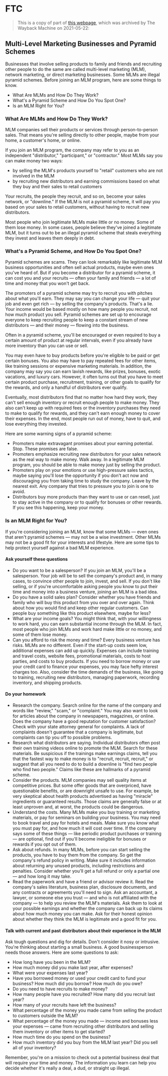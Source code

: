 # FTC

> This is a copy of part of
> [this webpage](https://web.archive.org/web/20220118175341/https://www.consumer.ftc.gov/articles/multi-level-marketing-businesses-and-pyramid-schemes),
> which was archived by The Wayback Machine on 2021-05-22:

## Multi-Level Marketing Businesses and Pyramid Schemes

Businesses that involve selling products to family and friends and recruiting
other people to do the same are called multi-level marketing (MLM), network
marketing, or direct marketing businesses. Some MLMs are illegal pyramid
schemes. Before joining an MLM program, here are some things to know.

- What Are MLMs and How Do They Work?
- What's a Pyramid Scheme and How Do You Spot One?
- Is an MLM Right for You?

### What Are MLMs and How Do They Work?

MLM companies sell their products or services through person-to-person sales.
That means you're selling directly to other people, maybe from your home, a
customer's home, or online.

If you join an MLM program, the company may refer to you as an independent
"distributor," "participant," or "contractor." Most MLMs say you can make
money two ways:

- by selling the MLM's products yourself to "retail" customers who are not
  involved in the MLM
- by recruiting new distributors and earning commissions based on what they
  buy and their sales to retail customers

Your recruits, the people they recruit, and so on, become your sales network,
or "downline." If the MLM is not a pyramid scheme, it will pay you based on
your sales to retail customers, without having to recruit new distributors.

Most people who join legitimate MLMs make little or no money. Some of them lose
money. In some cases, people believe they've joined a legitimate MLM, but it
turns out to be an illegal pyramid scheme that steals everything they invest
and leaves them deeply in debt.

### What's a Pyramid Scheme, and How Do You Spot One?

Pyramid schemes are scams. They can look remarkably like legitimate MLM
business opportunities and often sell actual products, maybe even ones you've
heard of. But if you become a distributor for a pyramid scheme, it can cost
you and your recruits — often your family and friends — a lot of time and money
that you won't get back.

The promoters of a pyramid scheme may try to recruit you with pitches about
what you'll earn. They may say you can change your life — quit your job and
even get rich — by selling the company's products. That's a lie. Your income
would be based mostly on how many people you recruit, not how much product you
sell. Pyramid schemes are set up to encourage everyone to keep recruiting
people to keep a constant stream of new distributors — and their money —
flowing into the business.

Often in a pyramid scheme, you'll be encouraged or even required to buy a
certain amount of product at regular intervals, even if you already have more
inventory than you can use or sell.

You may even have to buy products before you're eligible to be paid or get
certain bonuses. You also may have to pay repeated fees for other items,
like training sessions or expensive marketing materials. In addition, the
company may say you can earn lavish rewards, like prizes, bonuses, exotic
vacations, and luxury cars. However, it often turns out that you have to meet
certain product purchase, recruitment, training, or other goals to qualify
for the rewards, and only a handful of distributors ever qualify.

Eventually, most distributors find that no matter how hard they work, they
can't sell enough inventory or recruit enough people to make money. They also
can't keep up with required fees or the inventory purchases they need to make
to qualify for rewards, and they can't earn enough money to cover their
expenses. In the end, most people run out of money, have to quit, and lose
everything they invested.

Here are some warning signs of a pyramid scheme:

- Promoters make extravagant promises about your earning potential. Stop.
  These promises are false.
- Promoters emphasize recruiting new distributors for your sales network as the
  real way to make money. Walk away. In a legitimate MLM program, you should be
  able to make money just by selling the product.
- Promoters play on your emotions or use high-pressure sales tactics, maybe
  saying you'll lose the opportunity if you don't act now and discouraging you
  from taking time to study the company. Leave by the nearest exit. Any company
  that tries to pressure you to join is one to avoid.
- Distributors buy more products than they want to use or can resell, just to
  stay active in the company or to qualify for bonuses or other rewards. If
  you see this happening, keep your money.

### Is an MLM Right for You?

If you're considering joining an MLM, know that some MLMs — even ones that
aren't pyramid schemes — may not be a wise investment. Other MLMs may not be a
good fit for your interests and lifestyle. Here are some tips to help protect
yourself against a bad MLM experience.

#### Ask yourself these questions

- Do you want to be a salesperson? If you join an MLM, you'll be a salesperson.
  Your job will be to sell the company's product and, in many cases, to
  convince other people to join, invest, and sell. If you don't like selling,
  or if you're uncomfortable asking people you know to put their time and
  money into a business venture, joining an MLM is a bad idea.
- Do you have a solid sales plan? Consider whether you have friends and family
  who will buy this product from you over and over again. Think about how you
  would find and keep other regular customers. Can people buy something like
  this product elsewhere, maybe for less?
- What are your income goals? You might think that, with your willingness to
  work hard, you can earn substantial income through the MLM. In fact,
  most people who join MLMs and work hard make little or no money, and some of
  them lose money.
- Can you afford to risk the money and time? Every business venture has risks.
  MLMs are no different. Even if the start-up costs seem low, additional
  expenses can add up quickly. Expenses can include training and travel
  costs, website fees, promotional materials, costs to host parties, and
  costs to buy products. If you need to borrow money or use your credit card
  to finance your expenses, you may face hefty interest charges too. Also,
  consider the time demands of the business, like going to training, recruiting
  new distributors, managing paperwork, recording inventory, and shipping
  products.

#### Do your homework

- Research the company. Search online for the name of the company and words
  like "review," "scam," or "complaint." You may also want to look for
  articles about the company in newspapers, magazines, or online. Does the
  company have a good reputation for customer satisfaction? Check with your
  state attorney general for complaints. A lack of complaints doesn't guarantee
  that a company is legitimate, but complaints can tip you off to possible
  problems.
- Research what distributors are saying. Individual distributors often post
  their own training videos online to promote the MLM. Search for these
  materials. Be suspicious if the trainings make earnings claims, tell you
  that the fastest way to make money is to "recruit, recruit, recruit," or
  suggest that all you need to do to build a downline is "find two people who
  find two people." Claims like these are hallmarks of a pyramid scheme.
- Consider the products. MLM companies may sell quality items at competitive
  prices. But some offer goods that are overpriced, have questionable
  benefits, or are downright unsafe to use. For example, be very skeptical
  about health products advertised as having "miracle" ingredients or
  guaranteed results. Those claims are generally false or at least unproven
  and, at worst, the products could be dangerous.
- Understand the costs. Many MLMs make you buy training or marketing materials,
  or pay for seminars on building your business. You may need to book travel
  and pay for hotels and meals. Make sure you know what you must pay for, and
  how much it will cost over time. If the company says some of these
  things — like periodic product purchases or training — are optional, find out
  if you'll become ineligible for bonuses or rewards if you opt out of them.
- Ask about refunds. In many MLMs, before you can start selling the products,
  you have to buy them from the company. So get the company's refund policy in
  writing. Make sure it includes information about returning any unused
  products, including restrictions and penalties. Consider whether you'll get
  a full refund or only a partial one — and how long it may take.
- Read the paperwork and have a friend or advisor review it. Read the company's
  sales literature, business plan, disclosure documents, and any contracts or
  agreements you'll need to sign. Ask an accountant, a lawyer, or someone else
  you trust — and who is not affiliated with the company — to help you review
  the MLM's materials. Ask them to look at your possible earnings and whether
  the company can back up its claims about how much money you can make. Ask
  for their honest opinion about whether they think the MLM is legitimate and a
  good fit for you.

#### Talk with current and past distributors about their experience in the MLM

Ask tough questions and dig for details. Don't consider it nosy or intrusive.
You're thinking about starting a small business. A good businessperson
needs those answers. Here are some questions to ask:

- How long have you been in the MLM?
- How much money did you make last year, after expenses?
- What were your expenses last year?
- Have you borrowed money or used your credit card to fund your business?
  How much did you borrow? How much do you owe?
- Do you need to have recruits to make money?
- How many people have you recruited? How many did you recruit last year?
- How many of your recruits have left the business?
- What percentage of the money you made came from selling
  the product to customers outside the MLM?
- What percentage of the money you made — income and bonuses less your
  expenses — came from recruiting other distributors and selling them
  inventory or other items to get started?
- How much time do you spend on the business?
- How much inventory did you buy from the MLM last year? 
  Did you sell all of your inventory?

Remember, you're on a mission to check out a potential business deal that
will require your time and money. The information you learn can help you
decide whether it's really a deal, a dud, or straight up illegal.
